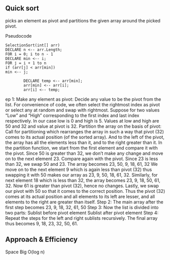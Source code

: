 ## Quick sort

picks an element as pivot and partitions the given array around the picked pivot.

Pseudocode
```
SelectionSort(int[] arr)
DECLARE n <-- arr.Length;
FOR i = 0; i to n - 1  
DECLARE min <-- i;
FOR j = i + 1 to n
if (arr[j] < arr[min])
min <-- j;

        DECLARE temp <-- arr[min];
        arr[min] <-- arr[i];
        arr[i] <-- temp;
```
ep 1:
Make any element as pivot: Decide any value to be the pivot from the list. For convenience of code, we often select the rightmost index as pivot or select any at random and swap with rightmost. Suppose for two values “Low” and “High” corresponding to the first index and last index respectively.
In our case low is 0 and high is 5.
Values at low and high are 50 and 32 and value at pivot is 32.
Partition the array on the basis of pivot: Call for partitioning which rearranges the array in such a way that pivot (32) comes to its actual position (of the sorted array). And to the left of the pivot, the array has all the elements less than it, and to the right greater than it.
In the partition function, we start from the first element and compare it with the pivot. Since 50 is greater than 32, we don’t make any change and move on to the next element 23.
Compare again with the pivot. Since 23 is less than 32, we swap 50 and 23. The array becomes 23, 50, 9, 18, 61, 32
We move on to the next element 9 which is again less than pivot (32) thus swapping it with 50 makes our array as 23, 9, 50, 18, 61, 32.
Similarly, for next element 18 which is less than 32, the array becomes 23, 9, 18, 50, 61, 32. Now 61 is greater than pivot (32), hence no changes.
Lastly, we swap our pivot with 50 so that it comes to the correct position.
Thus the pivot (32) comes at its actual position and all elements to its left are lesser, and all elements to the right are greater than itself.
Step 2: The main array after the first step becomes
23, 9, 18, 32, 61, 50
Step 3: Now the list is divided into two parts:
Sublist before pivot element
Sublist after pivot element
Step 4: Repeat the steps for the left and right sublists recursively. The final array thus becomes
9, 18, 23, 32, 50, 61.

## Approach & Efficiency

Space Big O(log n)
